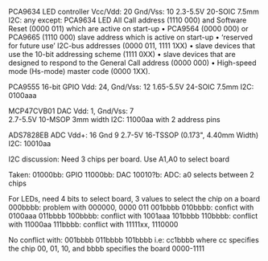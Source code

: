 PCA9634	LED controller
Vcc/Vdd: 20	Gnd/Vss: 10	2.3-5.5V
20-SOIC 7.5mm
I2C: any except:
PCA9634 LED All Call address (1110 000) and Software Reset (0000 011) which are
active on start-up
• PCA9564 (0000 000) or PCA9665 (1110 000) slave address which is active on
start-up
• ‘reserved for future use’ I2C-bus addresses (0000 011, 1111 1XX)
• slave devices that use the 10-bit addressing scheme (1111 0XX)
• slave devices that are designed to respond to the General Call address (0000 000)
• High-speed mode (Hs-mode) master code (0000 1XX).

PCA9555 16-bit GPIO
Vdd: 24, Gnd/Vss: 12
1.65-5.5V
24-SOIC 7.5mm
I2C: 0100aaa

MCP47CVB01 DAC
Vdd: 1, Gnd/Vss: 7    
2.7-5.5V
10-MSOP 3mm width
I2C: 11000aa with 2 address pins 

ADS7828EB ADC
Vdd+: 16 Gnd 9
2.7-5V
16-TSSOP (0.173", 4.40mm Width)
I2C: 10010aa

I2C discussion:
Need 3 chips per board.
Use A1,A0 to select board

Taken:
01000bb: GPIO
11000bb: DAC
10010?b: ADC: a0 selects between 2 chips

For LEDs, need 4 bits to select board, 3 values to select the chip on a board
000bbbb: problem with 000000, 0000 011
001bbbb
010bbbb: confict with 0100aaa
011bbbb
100bbbb: conflict with 1001aaa
101bbbb
110bbbb: conflict with 11000aa
111bbbb: conflict with 11111xx, 1110000

No conflict with:
001bbbb
011bbbb
101bbbb
i.e: cc1bbbb where cc specifies the chip 00, 01, 10, and bbbb specifies the board 0000-1111




